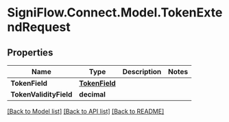 
# SigniFlow.Connect.Model.TokenExtendRequest

## Properties

Name | Type | Description | Notes
------------ | ------------- | ------------- | -------------
**TokenField** | [**TokenField**](TokenField.md) |  | 
**TokenValidityField** | **decimal** |  | 

[[Back to Model list]](../README.md#documentation-for-models)
[[Back to API list]](../README.md#documentation-for-api-endpoints)
[[Back to README]](../README.md)

